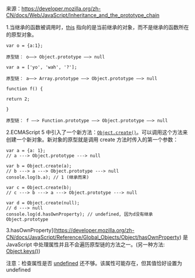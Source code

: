 来源：https://developer.mozilla.org/zh-CN/docs/Web/JavaScript/Inheritance_and_the_prototype_chain

1.当继承的函数被调用时，[this](https://developer.mozilla.org/zh-CN/docs/Web/JavaScript/Reference/Operators/this) 指向的是当前继承的对象，而不是继承的函数所在的原型对象。

`var o = {a:1};`

`原型链： o——> Object.prototype ——> null`

`var a = ['yo', 'wah', '?'];`

`原型链： a——> Array.prototype ——> Object.prototype ——> null`

`function f() {`

`return 2;`

`}`

`原型链： f ——> Function.prototype ——> Object.prototype ——> null`

2.ECMAScript 5 中引入了一个新方法：[`Object.create()`](https://developer.mozilla.org/zh-CN/docs/Web/JavaScript/Reference/Global_Objects/Object/create)。可以调用这个方法来创建一个新对象。新对象的原型就是调用 create 方法时传入的第一个参数：

```
var a = {a: 1}; 
// a ---> Object.prototype ---> null

var b = Object.create(a);
// b ---> a ---> Object.prototype ---> null
console.log(b.a); // 1 (继承而来)

var c = Object.create(b);
// c ---> b ---> a ---> Object.prototype ---> null

var d = Object.create(null);
// d ---> null
console.log(d.hasOwnProperty); // undefined, 因为d没有继承Object.prototype
```



3.hasOwnProperty](https://developer.mozilla.org/zh-CN/docs/JavaScript/Reference/Global_Objects/Object/hasOwnProperty) 是 JavaScript 中处理属性并且不会遍历原型链的方法之一。(另一种方法: [Object.keys()](https://developer.mozilla.org/zh-CN/docs/Web/JavaScript/Reference/Global_Objects/Object/keys))

注意：检查属性是否 [undefined](https://developer.mozilla.org/zh-CN/docs/Web/JavaScript/Reference/Global_Objects/undefined) 还不够。该属性可能存在，但其值恰好设置为 undefined